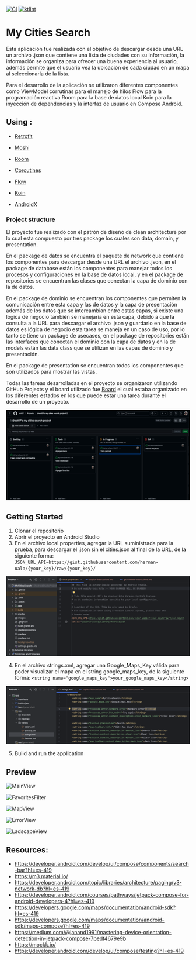 
[![CI](https://github.com/est07/MyCitiesSearch/actions/workflows/CI.yml/badge.svg)](https://github.com/est07/MyCitiesSearch/actions/workflows/CI.yml)
[![ktlint](https://img.shields.io/badge/code%20style-%E2%9D%A4-FF4081.svg)](https://ktlint.github.io)

# My Cities Search

Esta aplicación fue realizada con el objetivo de descargar desde una URL un archivo .json que contiene una lista de ciudades con su información, la información
se organiza para ofrecer una buena experiencia al usuario, además permite que el usuario vea la ubicación de cada ciudad en un mapa al seleccionarla de la lista.

Para el desarrollo de la aplicación se utilizaron diferentes componentes como ViewModel corrutinas para el manejo de hilos Flow para
la programación reactiva Room para la base de datos local Koin para la inyección de dependencias y la interfaz de usuario en Compose Android.

## Using :

- [Retrofit](http://square.github.io/retrofit/)

- [Moshi](https://github.com/square/moshi)

- [Room](https://developer.android.com/training/data-storage/room?hl=es-419)

- [Coroutines](https://kotlinlang.org/docs/coroutines-basics.html)

- [Flow](https://developer.android.com/kotlin/flow?hl=es-419)

- [Koin](https://github.com/InsertKoinIO/koin)

- [AndroidX](https://developer.android.com/jetpack/androidx)

### Project structure 

El proyecto fue realizado con el patrón de diseño de clean architecture por lo cual esta compuesto por tres package los cuales son data, domain,  y presentation.

En el package de datos se encuentra el paquete de network que contiene los componentes para descargar desde una URL el archivo .json, en el package
de database están los componentes para manejar todos los procesos y configuraciones en la base de datos local, y en el package de repositories se encuentran
las clases que conectan la capa de dominio con la de datos.

En el package de dominio se encuentran los componentes que permiten la comunicación entre esta capa y las de datos y la capa de presentación
además de los datos que se intercambian entre estas capas, si existe una lógica de negocio también se manejaría en esta capa, debido a que la
consulta a la URL para descargar el archivo .json y guardarlo en la base de datos es lógica de negocio esta tarea se maneja en un caso de uso,
por lo tanto se tiene un package de usecases, en el package de repositories están las interfaces que conectan el dominio con la capa de datos
y en la de models están las data class que se utilizan en las capas de dominio y presentación.

En el package de presentation se encuentran todos los componentes que son utilizados para mostrar las vistas.

Todas las tareas desarrolladas en el proyecto se organizaron utilizando GitHub Projects y el board utilizado fue [Board](https://github.com/users/est07/projects/1/views/1)
el cual estaba organizado en los diferentes estados en los que puede estar una tarea durante el desarrollo de un proyecto.

![Board](https://github.com/est07/MyCitiesSearch/blob/main/images/screenshot_board.png)

## Getting Started
1. Clonar el repositorio
2. Abrir el proyecto en Android Studio
3. En el archivo local.properties, agregar la URL suministrada para la prueba, para descargar el .json sin el cities.json al final de la URL, de la siguiente forma:
 `JSON_URL_API=https://gist.githubusercontent.com/hernan-uala/{your_key}/raw/{your_key}/`

![LoacalProperties](https://github.com/est07/MyCitiesSearch/blob/main/images/screenshot_local.properties.png)

4. En el archivo strings.xml, agregar una Google_Maps_Key válida para poder visualizar el mapa en el string google_maps_key, de la siguiente forma:
 `<string name="google_maps_key">your_google_maps_key</string>`

![LoacalProperties](https://github.com/est07/MyCitiesSearch/blob/main/images/screenshot_strings.png)

5. Build and run the application

## Preview

![MainView](https://github.com/est07/MyCitiesSearch/blob/main/images/main_view.gif)

![FavoritesFilter](https://github.com/est07/MyCitiesSearch/blob/main/images/favorites_filter.gif)

![MapView](https://github.com/est07/MyCitiesSearch/blob/main/images/map_view.gif)

![ErrorView](https://github.com/est07/MyCitiesSearch/blob/main/images/map_view.gif)

![LadscapeView](https://github.com/est07/MyCitiesSearch/blob/main/images/landscape_view.gif)

## Resources:
- https://developer.android.com/develop/ui/compose/components/search-bar?hl=es-419
- https://m3.material.io/
- https://developer.android.com/topic/libraries/architecture/paging/v3-network-db?hl=es-419
- https://developer.android.com/courses/pathways/jetpack-compose-for-android-developers-4?hl=es-419
- https://developers.google.com/maps/documentation/android-sdk?hl=es-419
- https://developers.google.com/maps/documentation/android-sdk/maps-compose?hl=es-419
- https://medium.com/@janand1991/mastering-device-orientation-detection-in-jetpack-compose-7bedf4679e9b
- https://mockk.io/
- https://developer.android.com/develop/ui/compose/testing?hl=es-419
